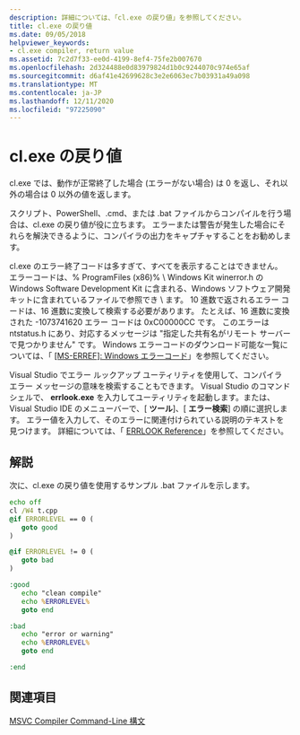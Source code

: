 ```yaml
---
description: 詳細については、「cl.exe の戻り値」を参照してください。
title: cl.exe の戻り値
ms.date: 09/05/2018
helpviewer_keywords:
- cl.exe compiler, return value
ms.assetid: 7c2d7f33-ee0d-4199-8ef4-75fe2b007670
ms.openlocfilehash: 2d324488e0d83979824d1b0c9244070c974e65af
ms.sourcegitcommit: d6af41e42699628c3e2e6063ec7b03931a49a098
ms.translationtype: MT
ms.contentlocale: ja-JP
ms.lasthandoff: 12/11/2020
ms.locfileid: "97225090"
---
```

# <a name="return-value-of-clexe"></a>cl.exe の戻り値

cl.exe では、動作が正常終了した場合 (エラーがない場合) は 0 を返し、それ以外の場合は 0 以外の値を返します。

スクリプト、PowerShell、.cmd、または .bat ファイルからコンパイルを行う場合は、cl.exe の戻り値が役に立ちます。 エラーまたは警告が発生した場合にそれらを解決できるように、コンパイラの出力をキャプチャすることをお勧めします。

cl.exe のエラー終了コードは多すぎて、すべてを表示することはできません。 エラーコードは、% ProgramFiles (x86)% \ Windows Kit winerror.h の Windows Software Development Kit に含まれる、Windows ソフトウェア開発キットに含まれているファイルで参照でき \\ <em></em>ます。 10 進数で返されるエラー コードは、16 進数に変換して検索する必要があります。 たとえば、16 進数に変換された -1073741620 エラー コードは 0xC00000CC です。 このエラーは ntstatus.h にあり、対応するメッセージは "指定した共有名がリモート サーバーで見つかりません" です。 Windows エラーコードのダウンロード可能な一覧については、「 [&#91;MS-ERREF&#93;: Windows エラーコード](/openspecs/windows_protocols/MS-ERREF)」を参照してください。

Visual Studio でエラー ルックアップ ユーティリティを使用して、コンパイラ エラー メッセージの意味を検索することもできます。 Visual Studio のコマンドシェルで、 **errlook.exe** を入力してユーティリティを起動します。または、Visual Studio IDE のメニューバーで、[ **ツール**]、[ **エラー検索**] の順に選択します。 エラー値を入力して、そのエラーに関連付けられている説明のテキストを見つけます。 詳細については、「 [ERRLOOK Reference](errlook-reference.md)」を参照してください。

## <a name="remarks"></a>解説

次に、cl.exe の戻り値を使用するサンプル .bat ファイルを示します。

```cmd
echo off
cl /W4 t.cpp
@if ERRORLEVEL == 0 (
   goto good
)

@if ERRORLEVEL != 0 (
   goto bad
)

:good
   echo "clean compile"
   echo %ERRORLEVEL%
   goto end

:bad
   echo "error or warning"
   echo %ERRORLEVEL%
   goto end

:end
```

## <a name="see-also"></a>関連項目

[MSVC Compiler Command-Line 構文](compiler-command-line-syntax.md)
